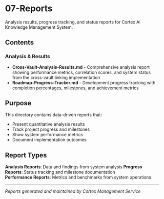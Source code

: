 # 07-Reports

Analysis results, progress tracking, and status reports for Cortex AI Knowledge Management System.

## Contents

### Analysis & Results

- **Cross-Vault-Analysis-Results.md** - Comprehensive analysis report showing performance metrics, correlation scores, and system status from the cross-vault linking implementation
- **Roadmap-Progress-Tracker.md** - Development progress tracking with completion percentages, milestones, and achievement metrics

## Purpose

This directory contains data-driven reports that:

- Present quantitative analysis results
- Track project progress and milestones  
- Show system performance metrics
- Document implementation outcomes

## Report Types

**Analysis Reports**: Data and findings from system analysis
**Progress Reports**: Status tracking and milestone documentation  
**Performance Reports**: Metrics and benchmarks from system operations

---
*Reports generated and maintained by Cortex Management Service*
